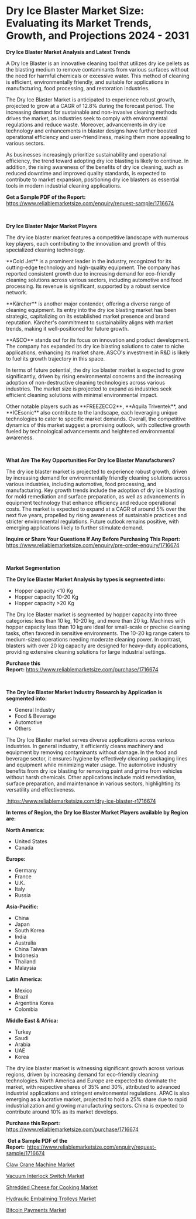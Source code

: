 <p><h1>Dry Ice Blaster Market Size: Evaluating its Market Trends, Growth, and Projections 2024 - 2031</h1></p><p><strong>Dry Ice Blaster Market Analysis and Latest Trends</strong></p>
<p><p>A Dry Ice Blaster is an innovative cleaning tool that utilizes dry ice pellets as the blasting medium to remove contaminants from various surfaces without the need for harmful chemicals or excessive water. This method of cleaning is efficient, environmentally friendly, and suitable for applications in manufacturing, food processing, and restoration industries.</p><p>The Dry Ice Blaster Market is anticipated to experience robust growth, projected to grow at a CAGR of 12.8% during the forecast period. The increasing demand for sustainable and non-invasive cleaning methods drives the market, as industries seek to comply with environmental regulations and reduce waste. Moreover, advancements in dry ice technology and enhancements in blaster designs have further boosted operational efficiency and user-friendliness, making them more appealing to various sectors.</p><p>As businesses increasingly prioritize sustainability and operational efficiency, the trend toward adopting dry ice blasting is likely to continue. In addition, the rising awareness of the benefits of dry ice cleaning, such as reduced downtime and improved quality standards, is expected to contribute to market expansion, positioning dry ice blasters as essential tools in modern industrial cleaning applications.</p></p>
<p><strong>Get a Sample PDF of the Report:&nbsp;</strong> <a href="https://www.reliablemarketsize.com/enquiry/request-sample/1716674?utm_campaign=1131&utm_medium=2&utm_source=Github&utm_content=ia&utm_term=10102024&utm_id=dry-ice-blaster">https://www.reliablemarketsize.com/enquiry/request-sample/1716674</a></p>
<p>&nbsp;</p>
<p><strong>Dry Ice Blaster Major Market Players</strong></p>
<p><p>The dry ice blaster market features a competitive landscape with numerous key players, each contributing to the innovation and growth of this specialized cleaning technology.</p><p>**Cold Jet** is a prominent leader in the industry, recognized for its cutting-edge technology and high-quality equipment. The company has reported consistent growth due to increasing demand for eco-friendly cleaning solutions across various sectors, including automotive and food processing. Its revenue is significant, supported by a robust service network.</p><p>**Kärcher** is another major contender, offering a diverse range of cleaning equipment. Its entry into the dry ice blasting market has been strategic, capitalizing on its established market presence and brand reputation. Kärcher's commitment to sustainability aligns with market trends, making it well-positioned for future growth.</p><p>**ASCO** stands out for its focus on innovation and product development. The company has expanded its dry ice blasting solutions to cater to niche applications, enhancing its market share. ASCO's investment in R&D is likely to fuel its growth trajectory in this space.</p><p>In terms of future potential, the dry ice blaster market is expected to grow significantly, driven by rising environmental concerns and the increasing adoption of non-destructive cleaning technologies across various industries. The market size is projected to expand as industries seek efficient cleaning solutions with minimal environmental impact.</p><p>Other notable players such as **FREEZECO2**, **Aquila Triventek**, and **ICEsonic** also contribute to the landscape, each leveraging unique technologies to cater to specific market demands. Overall, the competitive dynamics of this market suggest a promising outlook, with collective growth fueled by technological advancements and heightened environmental awareness.</p></p>
<p>&nbsp;</p>
<p><strong>What Are The Key Opportunities For Dry Ice Blaster Manufacturers?</strong></p>
<p><p>The dry ice blaster market is projected to experience robust growth, driven by increasing demand for environmentally friendly cleaning solutions across various industries, including automotive, food processing, and manufacturing. Key growth trends include the adoption of dry ice blasting for mold remediation and surface preparation, as well as advancements in equipment technology that enhance efficiency and reduce operational costs. The market is expected to expand at a CAGR of around 5% over the next five years, propelled by rising awareness of sustainable practices and stricter environmental regulations. Future outlook remains positive, with emerging applications likely to further stimulate demand.</p></p>
<p><strong>Inquire or Share Your Questions If Any Before Purchasing This Report:</strong> <a href="https://www.reliablemarketsize.com/enquiry/pre-order-enquiry/1716674?utm_campaign=1131&utm_medium=2&utm_source=Github&utm_content=ia&utm_term=10102024&utm_id=dry-ice-blaster">https://www.reliablemarketsize.com/enquiry/pre-order-enquiry/1716674</a></p>
<p>&nbsp;</p>
<p><strong>Market Segmentation</strong></p>
<p><strong>The Dry Ice Blaster Market Analysis by types is segmented into:</strong></p>
<p><ul><li>Hopper capacity <10 Kg</li><li>Hopper capacity 10-20 Kg</li><li>Hopper capacity >20 Kg</li></ul></p>
<p><p>The Dry Ice Blaster market is segmented by hopper capacity into three categories: less than 10 kg, 10-20 kg, and more than 20 kg. Machines with hopper capacity less than 10 kg are ideal for small-scale or precise cleaning tasks, often favored in sensitive environments. The 10-20 kg range caters to medium-sized operations needing moderate cleaning power. In contrast, blasters with over 20 kg capacity are designed for heavy-duty applications, providing extensive cleaning solutions for large industrial settings.</p></p>
<p><strong>Purchase this Report:&nbsp;</strong><a href="https://www.reliablemarketsize.com/purchase/1716674?utm_campaign=1131&utm_medium=2&utm_source=Github&utm_content=ia&utm_term=10102024&utm_id=dry-ice-blaster">https://www.reliablemarketsize.com/purchase/1716674</a></p>
<p>&nbsp;</p>
<p><strong>The Dry Ice Blaster Market Industry Research by Application is segmented into:</strong></p>
<p><ul><li>General Industry</li><li>Food & Beverage</li><li>Automotive</li><li>Others</li></ul></p>
<p><p>The Dry Ice Blaster market serves diverse applications across various industries. In general industry, it efficiently cleans machinery and equipment by removing contaminants without damage. In the food and beverage sector, it ensures hygiene by effectively cleaning packaging lines and equipment while minimizing water usage. The automotive industry benefits from dry ice blasting for removing paint and grime from vehicles without harsh chemicals. Other applications include mold remediation, surface preparation, and maintenance in various sectors, highlighting its versatility and effectiveness.</p></p>
<p><a href="https://www.reliablemarketsize.com/dry-ice-blaster-r1716674?utm_campaign=1131&utm_medium=2&utm_source=Github&utm_content=ia&utm_term=10102024&utm_id=dry-ice-blaster">&nbsp;https://www.reliablemarketsize.com/dry-ice-blaster-r1716674</a></p>
<p><strong>In terms of Region, the Dry Ice Blaster Market Players available by Region are:</strong></p>
<p>
    <p> <strong> North America: </strong>
        <ul>
            <li>United States</li>
            <li>Canada</li>
        </ul>
        </p> 
    <p> <strong> Europe: </strong>
        <ul>
            <li>Germany</li>
            <li>France</li>
            <li>U.K.</li>
            <li>Italy</li>
            <li>Russia</li>
        </ul>
        </p> 
    <p> <strong> Asia-Pacific: </strong>
        <ul>
            <li>China</li>
            <li>Japan</li>
            <li>South Korea</li>
            <li>India</li>
            <li>Australia</li>
            <li>China Taiwan</li>
            <li>Indonesia</li>
            <li>Thailand</li>
            <li>Malaysia</li>
        </ul>
        </p> 
    <p> <strong> Latin America: </strong>
        <ul>
            <li>Mexico</li>
            <li>Brazil</li>
            <li>Argentina Korea</li>
            <li>Colombia</li>
        </ul>
        </p> 
    <p> <strong> Middle East & Africa: </strong>
        <ul>
            <li>Turkey</li>
            <li>Saudi</li>
            <li>Arabia</li>
            <li>UAE</li>
            <li>Korea</li>
        </ul>
    </p>
    </p>
<p><p>The dry ice blaster market is witnessing significant growth across various regions, driven by increasing demand for eco-friendly cleaning technologies. North America and Europe are expected to dominate the market, with respective shares of 35% and 30%, attributed to advanced industrial applications and stringent environmental regulations. APAC is also emerging as a lucrative market, projected to hold a 25% share due to rapid industrialization and growing manufacturing sectors. China is expected to contribute around 10% as its market develops.</p></p>
<p><strong>Purchase this Report: </strong><a href="https://www.reliablemarketsize.com/purchase/1716674?utm_campaign=1131&utm_medium=2&utm_source=Github&utm_content=ia&utm_term=10102024&utm_id=dry-ice-blaster">https://www.reliablemarketsize.com/purchase/1716674</a></p>
<p>&nbsp;<strong>Get a Sample PDF of the Report:&nbsp;&nbsp;</strong><a href="https://www.reliablemarketsize.com/enquiry/request-sample/1716674?utm_campaign=1131&utm_medium=2&utm_source=Github&utm_content=ia&utm_term=10102024&utm_id=dry-ice-blaster">https://www.reliablemarketsize.com/enquiry/request-sample/1716674</a></p>
<p><strong></strong></p>
<p><p><a href="https://github.com/carpessin3g0d/Market-Research-Report-List-1/blob/main/claw-crane-machine-market.md?utm_campaign=1131&utm_medium=2&utm_source=Github&utm_content=ia&utm_term=10102024&utm_id=dry-ice-blaster">Claw Crane Machine Market</a></p><p><a href="https://www.linkedin.com/pulse/future-vacuum-interlock-switch-market-global-forecast-trends-wh34f?utm_campaign=1131&utm_medium=2&utm_source=Github&utm_content=ia&utm_term=10102024&utm_id=dry-ice-blaster">Vacuum Interlock Switch Market</a></p><p><a href="https://issuu.com/reportprime-2/docs/shredded-cheese-for-cooking-market-_231e384b6a6e61?utm_campaign=1131&utm_medium=2&utm_source=Github&utm_content=ia&utm_term=10102024&utm_id=dry-ice-blaster">Shredded Cheese for Cooking Market</a></p><p><a href="https://www.linkedin.com/pulse/strategic-insights-global-hydraulic-embalming-trolleys-market-pmlvf?utm_campaign=1131&utm_medium=2&utm_source=Github&utm_content=ia&utm_term=10102024&utm_id=dry-ice-blaster">Hydraulic Embalming Trolleys Market</a></p><p><a href="https://github.com/halkoitweden3/Market-Research-Report-List-1/blob/main/bitcoin-payments-market.md?utm_campaign=1131&utm_medium=2&utm_source=Github&utm_content=ia&utm_term=10102024&utm_id=dry-ice-blaster">Bitcoin Payments Market</a></p></p>